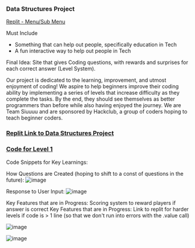 ### Data Structures Project


[Replit - Menu/Sub Menu](https://replit.com/@RitvikKeerthi/MenuSubMenu#main.py)

Must Include
- Something that can help out people, specifically education in Tech
- A fun interactive way to help out people in Tech

Final Idea: Site that gives Coding questions, with rewards and surprises for each correct answer (Level System). 

Our project is dedicated to the learning, improvement, and utmost enjoyment of coding! We aspire to help beginners improve their coding ability by implementing a series of levels that increase difficulty as they complete the tasks. By the end, they should see themselves as better programmers than before while also having enjoyed the journey. We are Team Siuuuu and are sponsored by Hackclub, a group of coders hoping to teach beginner coders.

### [Replit Link to Data Structures Project](https://replit.com/@RitvikKeerthi/Data-Structures-Project#index.html)

### [Code for Level 1](https://github.com/KoolKidKai/Siuuuu/blob/main/templates/level1.html)


Code Snippets for Key Learnings:

How Questions are Created (hoping to shift to a const of questions in the future):
![image](https://user-images.githubusercontent.com/89219486/158040786-9e95a90f-a878-4e34-9806-548a7339d423.png)

Response to User Input:
![image](https://user-images.githubusercontent.com/89219486/158040797-19121083-7785-41ee-ab58-bde0cc441e94.png)

Key Features that are in Progress: Scoring system to reward players if answer is correct
Key Features that are in Progress: Link to replit for harder levels if code is > 1 line (so that we don't run into errors with the .value call)



![image](https://user-images.githubusercontent.com/89219486/158040920-5345f10d-bf95-482f-b319-c32c468c5956.png)

![image](https://user-images.githubusercontent.com/89219486/158040923-c5733999-8dd3-4a59-ad57-8c06a9514bc5.png)

